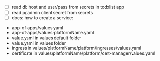 
- [ ] read db host and user/pass from secrets in todolist app
- [ ] read pgadmin client secret from secrets
- [ ] docs:
how to create a service:
- app-of-apps/values.yaml
- app-of-apps/values-platformName.yaml
- value.yaml in values default folder
- value.yaml in values folder
- ingress in values/platformName/platform/ingresses/values.yaml
- certificate in values/platformName/platform/cert-manager/values.yaml
